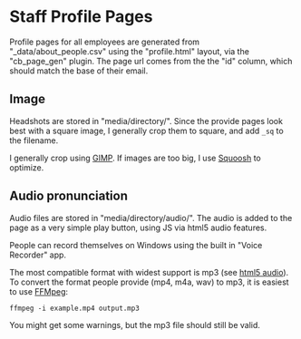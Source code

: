 # Staff Profile Pages

Profile pages for all employees are generated from "_data/about_people.csv" using the "profile.html" layout, via the "cb_page_gen" plugin.
The page url comes from the the "id" column, which should match the base of their email. 

## Image

Headshots are stored in "media/directory/".
Since the provide pages look best with a square image, I generally crop them to square, and add `_sq` to the filename.

I generally crop using [GIMP](https://www.gimp.org/).
If images are too big, I use [Squoosh](https://squoosh.app/) to optimize.

## Audio pronunciation

Audio files are stored in "media/directory/audio/".
The audio is added to the page as a very simple play button, using JS via html5 audio features.

People can record themselves on Windows using the built in "Voice Recorder" app.

The most compatible format with widest support is mp3 (see [html5 audio](https://en.wikipedia.org/wiki/HTML5_audio)).
To convert the format people provide (mp4, m4a, wav) to mp3, it is easiest to use [FFMpeg](https://ffmpeg.org/):

`ffmpeg -i example.mp4 output.mp3`

You might get some warnings, but the mp3 file should still be valid.
